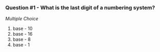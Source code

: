 ###  Question #1 - What is the last digit of a numbering system?
*Multiple Choice*

1. base - 10
2. base - 16
3. base - 8
4. base - 1
